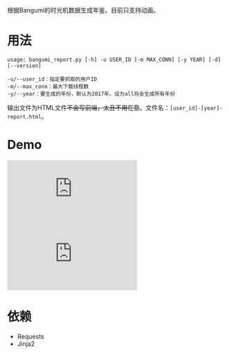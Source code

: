 根据Bangumi的时光机数据生成年鉴。目前只支持动画。

# 用法

```
usage: bangumi_report.py [-h] -u USER_ID [-m MAX_CONN] [-y YEAR] [-d] [--version]

-u/--user_id：指定要抓取的用户ID
-m/--max_conn：最大下载线程数
-y/--year：要生成的年份，默认为2017年。设为all将会生成所有年份
```

输出文件为HTML文件~~不会写前端，太丑不用在意~~。文件名：`[user_id]-[year]-report.html`。

# Demo

![2017年](https://www.xiadong.info/html/bangumi-2017-report.html)
![All](https://www.xiadong.info/html/bangumi-all-report.html)

# 依赖
 - Requests
 - Jinja2

